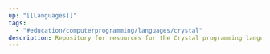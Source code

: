 ```yaml
---
up: "[[Languages]]"
tags:
  - "#education/computerprogramming/languages/crystal"
description: Repository for resources for the Crystal programming language
---
```

